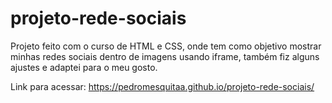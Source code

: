 # projeto-rede-sociais
Projeto feito com o curso de HTML e CSS, onde tem como objetivo mostrar minhas redes sociais dentro de imagens usando iframe, 
também fiz alguns ajustes e adaptei para o meu gosto.


Link para acessar: 
https://pedromesquitaa.github.io/projeto-rede-sociais/

